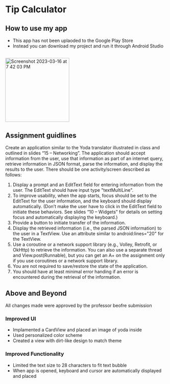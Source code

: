 # Tip Calculator
## How to use my app
- This app has not been uplaoded to the Google Play Store
- Instead you can download my project and run it through Android Studio
## 

<img width="200" alt="Screenshot 2023-03-16 at 7 42 03 PM" src="https://user-images.githubusercontent.com/75393933/228706192-119793b0-4555-4f5d-a5bc-637efd089a81.png">

##
## Assignment guidlines
Create an application similar to the Yoda translator illustrated in class and outlined in slides
“15 – Networking”. The application should accept information from the user, use that information as part of an internet query, retrieve information in JSON format, parse the information, and display the results to the user. There should be one activity/screen described as follows:
1. Display a prompt and an EditText field for entering information from the user. The EditText should have input type "textMultiLine".
2. To improve usability, when the app starts, focus should be set to the EditText for the user information, and the keyboard should display automatically. (Don’t make the user have to click in the EditText field to initiate these behaviors. See slides “10 – Widgets” for details on setting focus and automatically displaying the keyboard.)
3. Provide a button to initiate transfer of the information.
4. Display the retrieved information (i.e., the parsed JSON information) to the user in a TextView.
Use an attribute similar to android:lines="20" for the TextView.
5. Use a coroutine or a network support library (e.g., Volley, Retrofit, or OkHttp) to retrieve the information. You can also use a separate thread and View.post(Runnable), but you can get an A+ on the assignment only if you use coroutines or a network support library.
6. You are not required to save/restore the state of the application.
7. You should have at least minimal error handing if an error is encountered during the retrieval of the information.

## Above and Beyond
All changes made were approved by the professor beofre submission
### Improved UI
- Implamented a CardView and placed an image of yoda inside
- Used personalized color scheme 
- Created a view with dirt-like design to match theme

### Improved Functionality
- Limited the text size to 28 characters to fit text bubble
- When app is opened, keyboard and cursor are automatically displayed and placed
